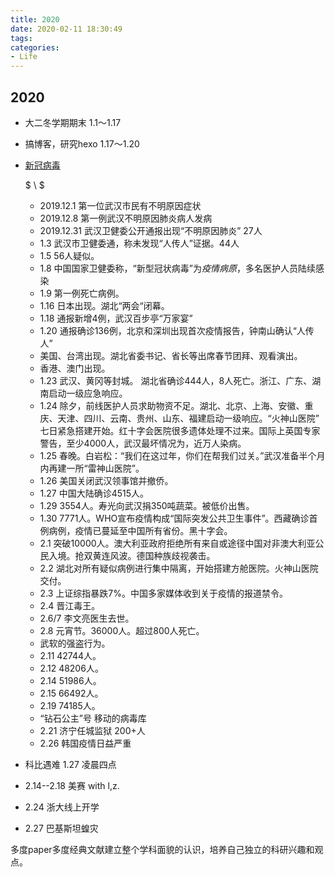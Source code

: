 ```yaml
---
title: 2020
date: 2020-02-11 18:30:49
tags:
categories:
- Life
---
```


## 2020

- 大二冬学期期末 1.1～1.17

- 搞博客，研究hexo 1.17～1.20

- [新冠病毒]([https://github.com/Pratitya/wuhan2020-timeline/blob/master/%E6%97%B6%E9%97%B4%E7%BA%BFTIMELINE.md](https://github.com/Pratitya/wuhan2020-timeline/blob/master/时间线TIMELINE.md)) 

  $ \\ $ <!--more-->

  - 2019.12.1 第一位武汉市民有不明原因症状
  - 2019.12.8 第一例武汉不明原因肺炎病人发病
  - 2019.12.31 武汉卫健委公开通报出现“不明原因肺炎”   27人
  - 1.3 武汉市卫健委通，称未发现“人传人”证据。44人
  - 1.5 56人疑似。
  - 1.8 中国国家卫健委称，“新型冠状病毒”为*疫情病原*，多名医护人员陆续感染
  - 1.9 第一例死亡病例。
  - 1.16 日本出现。湖北“两会“闭幕。
  - 1.18 通报新增4例，武汉百步亭“万家宴”
  - 1.20 通报确诊136例，北京和深圳出现首次疫情报告，钟南山确认“人传人”
  - 美国、台湾出现。湖北省委书记、省长等出席春节团拜、观看演出。
  - 香港、澳门出现。
  - 1.23 武汉、黄冈等封城。 湖北省确诊444人，8人死亡。浙江、广东、湖南启动一级应急响应。
  - 1.24 除夕，前线医护人员求助物资不足。湖北、北京、上海、安徽、重庆、天津、四川、云南、贵州、山东、福建启动一级响应。“火神山医院” 七日紧急搭建开始。红十字会医院很多遗体处理不过来。国际上英国专家警告，至少4000人，武汉最坏情况为，近万人染病。
  - 1.25 春晚。白岩松：“我们在这过年，你们在帮我们过关。”武汉准备半个月内再建一所“雷神山医院”。
  - 1.26 美国关闭武汉领事馆并撤侨。
  - 1.27 中国大陆确诊4515人。
  - 1.29 3554人。寿光向武汉捐350吨蔬菜。被低价出售。
  - 1.30 7771人。WHO宣布疫情构成“国际突发公共卫生事件”。西藏确诊首例病例，疫情已蔓延至中国所有省份。黑十字会。
  - 2.1 突破10000人。澳大利亚政府拒绝所有来自或途径中国对非澳大利亚公民入境。抢双黄连风波。德国种族歧视袭击。
  - 2.2 湖北对所有疑似病例进行集中隔离，开始搭建方舱医院。火神山医院交付。
  - 2.3 上证综指暴跌7%。中国多家媒体收到关于疫情的报道禁令。
  - 2.4 晋江毒王。
  - 2.6/7 李文亮医生去世。
  - 2.8 元宵节。36000人。超过800人死亡。
  - 武软的强盗行为。
  - 2.11 42744人。
  - 2.12 48206人。
  - 2.14 51986人。
  - 2.15 66492人。
  - 2.19 74185人。
  - “钻石公主”号 移动的病毒库
  - 2.21  济宁任城监狱 200+人
  - 2.26  韩国疫情日益严重

- 科比遇难 1.27 凌晨四点

- 2.14--2.18 美赛 with l,z.

- 2.24 浙大线上开学

- 2.27 巴基斯坦蝗灾








多度paper多度经典文献建立整个学科面貌的认识，培养自己独立的科研兴趣和观点。